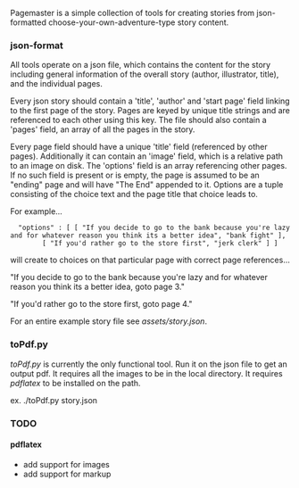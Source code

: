 Pagemaster is a simple collection of tools for creating stories from json-formatted choose-your-own-adventure-type story content.  

### json-format

All tools operate on a json file, which contains the content for the story including general information of the overall story (author, illustrator, title), and the individual pages.  

Every json story should contain a 'title', 'author' and 'start page' field linking to the first page of the story.  Pages are keyed by unique title strings and are referenced to each other using this key.  The file should also contain a 'pages' field, an array of all the pages in the story.  

Every page field should have a unique 'title' field (referenced by other pages).  Additionally it can contain an 'image' field, which is a relative path to an image on disk.  The 'options' field is an array referencing other pages.  If no such field is present or is empty, the page is assumed to be an "ending" page and will have "The End" appended to it.  Options are a tuple consisting of the choice text and the page title that choice leads to.  

For example...

      "options" : [ [ "If you decide to go to the bank because you're lazy and for whatever reason you think its a better idea", "bank fight" ],
		    [ "If you'd rather go to the store first", "jerk clerk" ] ]

will create to choices on that particular page with correct page references...

"If you decide to go to the bank because you're lazy and for whatever reason you think its a better idea, goto page 3."

"If you'd rather go to the store first, goto page 4."

For an entire example story file see _assets/story.json_.  

### toPdf.py

_toPdf.py_ is currently the only functional tool.  Run it on the json file to get an output pdf.  It requires all the images to be in the local directory.  It requires _pdflatex_ to be installed on the path.  

ex. ./toPdf.py story.json

### TODO

#### pdflatex
* add support for images
* add support for markup